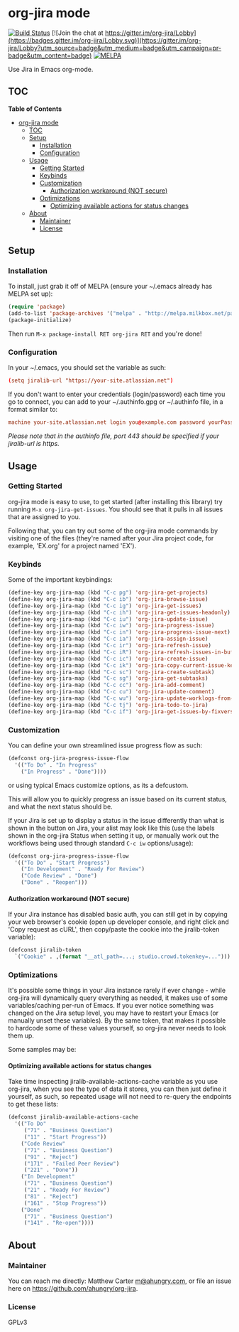 # org-jira mode

[![Build Status](https://travis-ci.com/ahungry/org-jira.svg?branch=master)](https://travis-ci.com/ahungry/org-jira)
[![Join the chat at https://gitter.im/org-jira/Lobby](https://badges.gitter.im/org-jira/Lobby.svg)](https://gitter.im/org-jira/Lobby?utm_source=badge&utm_medium=badge&utm_campaign=pr-badge&utm_content=badge)
[![MELPA](http://melpa.org/packages/org-jira-badge.svg)](http://melpa.org/#/org-jira)

Use Jira in Emacs org-mode.

## TOC

<!-- markdown-toc start - Don't edit this section. Run M-x markdown-toc-refresh-toc -->
**Table of Contents**

- [org-jira mode](#org-jira-mode)
    - [TOC](#toc)
    - [Setup](#setup)
        - [Installation](#installation)
        - [Configuration](#configuration)
    - [Usage](#usage)
        - [Getting Started](#getting-started)
        - [Keybinds](#keybinds)
        - [Customization](#customization)
            - [Authorization workaround (NOT secure)](#authorization-workaround-not-secure)
        - [Optimizations](#optimizations)
            - [Optimizing available actions for status changes](#optimizing-available-actions-for-status-changes)
    - [About](#about)
        - [Maintainer](#maintainer)
        - [License](#license)

<!-- markdown-toc end -->


## Setup
### Installation
To install, just grab it off of MELPA (ensure your ~/.emacs already
has MELPA set up):

```lisp
(require 'package)
(add-to-list 'package-archives '("melpa" . "http://melpa.milkbox.net/packages/") t)
(package-initialize)
```

Then run `M-x package-install RET org-jira RET` and you're done!
### Configuration
In your ~/.emacs, you should set the variable as such:

```conf
(setq jiralib-url "https://your-site.atlassian.net")
```

If you don't want to enter your credentials (login/password) each time
you go to connect, you can add to your ~/.authinfo.gpg or ~/.authinfo
file, in a format similar to:

```conf
machine your-site.atlassian.net login you@example.com password yourPassword port 80
```
_Please note that in the authinfo file, port 443 should be specified
if your jiralib-url is https._

## Usage
### Getting Started
org-jira mode is easy to use, to get started (after installing this
library) try running `M-x org-jira-get-issues`.  You should see that
it pulls in all issues that are assigned to you.

Following that, you can try out some of the org-jira mode commands by
visiting one of the files (they're named after your Jira project code,
for example, 'EX.org' for a project named 'EX').
### Keybinds
Some of the important keybindings:

```lisp
(define-key org-jira-map (kbd "C-c pg") 'org-jira-get-projects)
(define-key org-jira-map (kbd "C-c ib") 'org-jira-browse-issue)
(define-key org-jira-map (kbd "C-c ig") 'org-jira-get-issues)
(define-key org-jira-map (kbd "C-c ih") 'org-jira-get-issues-headonly)
(define-key org-jira-map (kbd "C-c iu") 'org-jira-update-issue)
(define-key org-jira-map (kbd "C-c iw") 'org-jira-progress-issue)
(define-key org-jira-map (kbd "C-c in") 'org-jira-progress-issue-next)
(define-key org-jira-map (kbd "C-c ia") 'org-jira-assign-issue)
(define-key org-jira-map (kbd "C-c ir") 'org-jira-refresh-issue)
(define-key org-jira-map (kbd "C-c iR") 'org-jira-refresh-issues-in-buffer)
(define-key org-jira-map (kbd "C-c ic") 'org-jira-create-issue)
(define-key org-jira-map (kbd "C-c ik") 'org-jira-copy-current-issue-key)
(define-key org-jira-map (kbd "C-c sc") 'org-jira-create-subtask)
(define-key org-jira-map (kbd "C-c sg") 'org-jira-get-subtasks)
(define-key org-jira-map (kbd "C-c cc") 'org-jira-add-comment)
(define-key org-jira-map (kbd "C-c cu") 'org-jira-update-comment)
(define-key org-jira-map (kbd "C-c wu") 'org-jira-update-worklogs-from-org-clocks)
(define-key org-jira-map (kbd "C-c tj") 'org-jira-todo-to-jira)
(define-key org-jira-map (kbd "C-c if") 'org-jira-get-issues-by-fixversion)
```

### Customization
You can define your own streamlined issue progress flow as such:

```lisp
(defconst org-jira-progress-issue-flow
  '(("To Do" . "In Progress"
    ("In Progress" . "Done"))))
```
or using typical Emacs customize options, as its a defcustom.

This will allow you to quickly progress an issue based on its current
status, and what the next status should be.

If your Jira is set up to display a status in the issue differently
than what is shown in the button on Jira, your alist may look like
this (use the labels shown in the org-jira Status when setting it up,
or manually work out the workflows being used through
standard `C-c iw` options/usage):

```lisp
(defconst org-jira-progress-issue-flow
  '(("To Do" . "Start Progress")
    ("In Development" . "Ready For Review")
    ("Code Review" . "Done")
    ("Done" . "Reopen")))
```

#### Authorization workaround (NOT secure)
If your Jira instance has disabled basic auth, you can still get in
by copying your web browser's cookie (open up developer console, and
right click and 'Copy request as cURL', then copy/paste the cookie
into the jiralib-token variable):

```lisp
(defconst jiralib-token
  `("Cookie" . ,(format "__atl_path=...; studio.crowd.tokenkey=...")))
```

### Optimizations
It's possible some things in your Jira instance rarely if ever change - while org-jira
will dynamically query everything as needed, it makes use of some
variables/caching per-run of Emacs.  If you ever notice something was
changed on the Jira setup level, you may have to restart your Emacs
(or manually unset these variables).  By the same token, that makes it
possible to hardcode some of these values yourself, so org-jira never
needs to look them up.

Some samples may be:

#### Optimizing available actions for status changes
Take time inspecting jiralib-available-actions-cache variable as you
use org-jira, when you see the type of data it stores, you can then
just define it yourself, as such, so repeated usage will not need to
re-query the endpoints to get these lists:

```lisp
(defconst jiralib-available-actions-cache
  '(("To Do"
     ("71" . "Business Question")
     ("11" . "Start Progress"))
    ("Code Review"
     ("71" . "Business Question")
     ("91" . "Reject")
     ("171" . "Failed Peer Review")
     ("221" . "Done"))
    ("In Development"
     ("71" . "Business Question")
     ("21" . "Ready For Review")
     ("81" . "Reject")
     ("161" . "Stop Progress"))
    ("Done"
     ("71" . "Business Question")
     ("141" . "Re-open"))))
```

## About
### Maintainer

You can reach me directly: Matthew Carter <m@ahungry.com>, or file an
issue here on https://github.com/ahungry/org-jira.

### License

GPLv3
